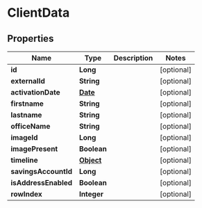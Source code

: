 

# ClientData

## Properties

Name | Type | Description | Notes
------------ | ------------- | ------------- | -------------
**id** | **Long** |  |  [optional]
**externalId** | **String** |  |  [optional]
**activationDate** | [**Date**](Date.md) |  |  [optional]
**firstname** | **String** |  |  [optional]
**lastname** | **String** |  |  [optional]
**officeName** | **String** |  |  [optional]
**imageId** | **Long** |  |  [optional]
**imagePresent** | **Boolean** |  |  [optional]
**timeline** | [**Object**](.md) |  |  [optional]
**savingsAccountId** | **Long** |  |  [optional]
**isAddressEnabled** | **Boolean** |  |  [optional]
**rowIndex** | **Integer** |  |  [optional]



